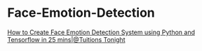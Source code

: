 # Face-Emotion-Detection
[How to Create Face Emotion Detection System using Python and Tensorflow in 25 mins|@Tuitions Tonight](https://youtu.be/EEYeyOka4cA)
